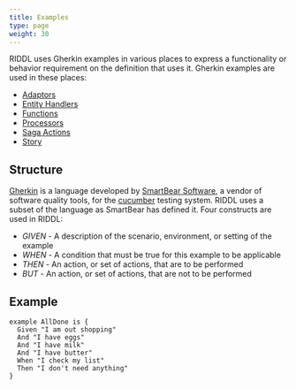 ```yaml
---
title: Examples 
type: page
weight: 30
---
```


RIDDL uses Gherkin examples in various places to express a functionality or behavior requirement on
the definition that uses it. Gherkin examples are used in these places:

* [Adaptors](../hierarchy/domain/context/adaptor)
* [Entity Handlers](../hierarchy/domain/context/entity/handler.md)
* [Functions](./functions.md)
* [Processors](../hierarchy/domain/streaming/processor.md)
* [Saga Actions](../hierarchy/domain/context/saga)
* [Story](../hierarchy/domain/story)

## Structure

[Gherkin](https://cucumber.io/docs/gherkin/) is a language developed by
[SmartBear Software](https://smartbear.com/company/about-us/), a vendor of software quality tools,
for the [cucumber](https://cucumber.io/) testing system. RIDDL uses a subset of the language as
SmartBear has defined it. Four constructs are used in RIDDL:

* _GIVEN_ - A description of the scenario, environment, or setting of the example
* _WHEN_ - A condition that must be true for this example to be applicable
* _THEN_ - An action, or set of actions, that are to be performed
* _BUT_ - An action, or set of actions, that are not to be performed

## Example

```riddl
example AllDone is {
  Given "I am out shopping"
  And "I have eggs"
  And "I have milk"
  And "I have butter"
  When "I check my list"
  Then "I don't need anything"
}
```
